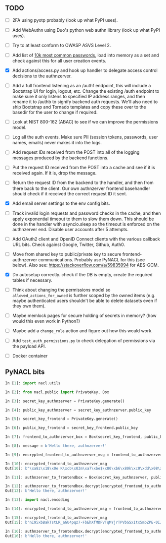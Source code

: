 ## TODO

- [ ] 2FA using pyotp probably (look up what PyPI uses).
- [ ] Add WebAuthn using Duo's python web authn library (look up what PyPI uses).
- [ ] Try to at least conform to OWASP ASVS Level 2.
- [ ] Add list of [10k most common
  passwords](https://github.com/danielmiessler/SecLists/blob/master/Passwords/Common-Credentials/10-million-password-list-top-10000.txt),
  load into memory as a set and check against this for all user creation events.
- [x] Add actions/access.py and hook up handler to delegate access control
  decisions to the authnzerver.
- [ ] Add a full frontend listening as an /authf endpoint, this will include a
  Bootstrap UI for login, logout, etc. Change the existing /auth endpoint to
  make sure it only listens to specified IP address ranges, and then rename it
  to /authb to signify backend auth requests. We'll also need to ship Bootstrap
  and Tornado templates and copy these over to the basedir for the user to
  change if required.
- [ ] Look at NIST 800-162 (ABAC) to see if we can improve the permissions model.
- [ ] Log all the auth events. Make sure PII (session tokens, passwords, user
      names, emails) never makes it into the logs.
- [ ] Add request IDs received from the POST into all of the logging messages
  produced by the backend functions.
- [ ] Put the request ID received from the POST into a cache and see if it is
  received again. If it is, drop the message.
- [ ] Return the request ID from the backend to the handler, and then from there
  back to the client. Our own authnzerver frontend basehandler should check if
  it received the correct request ID it sent.
- [x] Add email server settings to the env config bits.
- [ ] Track invalid login requests and password checks in the cache, and then
  apply exponential timeout to them to slow them down. This should be done in
  the handler with asyncio.sleep so the timeout is enforced on the authnzerver
  end. Disable user accounts after 5 attempts.
- [ ] Add OAuth2 client and OpenID Connect clients with the various callback URL
  bits. Check against Google, Twitter, Github, Auth0.
- [ ] Move from shared key to public/private key to secure frontend-authnzerver
  communications. Probably use PyNACL for this (see below). Also see:
  https://stackoverflow.com/a/59835994 for AES-GCM.
- [x] Do autosetup correctly. check if the DB is empty, create the required
  tables if necessary.
- [ ] Think about changing the permissions model so `allowed_actions_for_owned`
  is further scoped by the owned items (e.g. maybe authenticated users shouldn't
  be able to delete datasets even if they own them).
- [ ] Maybe memlock pages for secure holding of secrets in memory? (how would
      this even work in Python?)
- [ ] Maybe add a `change_role` action and figure out how this would work.
- [ ] Add `test_auth_permissions.py` to check delegation of permissions via the
      payload API.
- [ ] Docker container


## PyNACL bits

```python
In [1]: import nacl.utils

In [2]: from nacl.public import PrivateKey, Box

In [3]: secret_key_authnzerver = PrivateKey.generate()

In [4]: public_key_authnzerver = secret_key_authnzerver.public_key

In [5]: secret_key_frontend = PrivateKey.generate()

In [6]: public_key_frontend = secret_key_frontend.public_key

In [7]: frontend_to_authnzerver_box = Box(secret_key_frontend, public_key_authnzerver)

In [8]: message = b'Hello there, authnzerver!'

In [9]: encrypted_frontend_to_authnzerver_msg = frontend_to_authnzerver_box.encrypt(message)

In [10]: encrypted_frontend_to_authnzerver_msg
Out[10]: b"\xa8z\x18\x0e K\xcb\x03m\xa7\xbe$\x80\xb6\x80k\xc0\xdd\x08\xebP\x16\xecI\xca\xa0-\x92\x9bA1\x0b\xd6v\xda\x90\x04\x9c\xb9K',\x9a\x9c\xe5$P\xbd\xc5\x01x\x84d\x18\xf9f=\x82e\xe9\xf9\x8b\x05D\xe7"

In [11]: authnzerver_to_frontendbox = Box(secret_key_authnzerver, public_key_frontend)

In [12]: authnzerver_to_frontendbox.decrypt(encrypted_frontend_to_authnzerver_msg)
Out[12]: b'Hello there, authnzerver!'

In [13]: import nacl.encoding

In [14]: encrypted_frontend_to_authnzerver_msg = frontend_to_authnzerver_box.encrypt(message,encoder=nacl.encoding.URLSafeBase64Encoder)

In [15]: encrypted_frontend_to_authnzerver_msg
Out[15]: b'nI95xbBakTstLR_aGU4pqz7-FbEhXfMDFVTqMYjrTPVbGSxItx5mbZPE-0IJR1ARSww4wJlIgB-0I-iJ0D-5DSE='

In [16]: authnzerver_to_frontendbox.decrypt(encrypted_frontend_to_authnzerver_msg, encoder=nacl.encoding.URLSafeBase64Encoder)
Out[16]: b'Hello there, authnzerver!'
```
